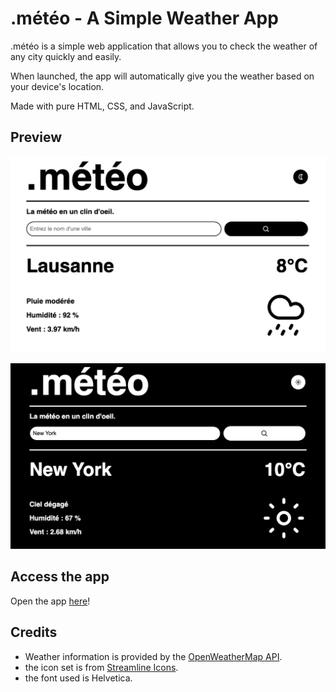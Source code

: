 # .météo - A Simple Weather App

.météo is a simple web application that allows you to check the weather of any city quickly and easily.

When launched, the app will automatically give you the weather based on your device's location.

Made with pure HTML, CSS, and JavaScript.

## Preview

![.météo Preview](screenshots/screenshot-light.png)

![.météo Preview](screenshots/screenshot-dark.png)

## Access the app

Open the app [here](https://erzloh.github.io/.meteo/)!

## Credits

- Weather information is provided by the [OpenWeatherMap API](https://openweathermap.org/).
- the icon set is from [Streamline Icons](https://streamlineicons.com/).
- the font used is Helvetica.
